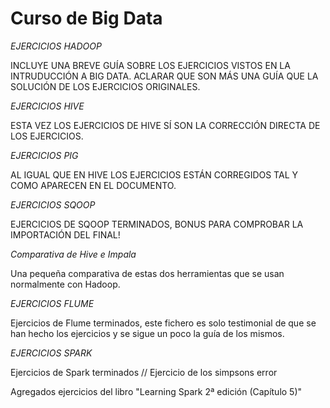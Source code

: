 # Curso de Big Data

*EJERCICIOS HADOOP*

INCLUYE UNA BREVE GUÍA SOBRE LOS EJERCICIOS VISTOS EN LA INTRUDUCCIÓN A BIG DATA.
ACLARAR QUE SON MÁS UNA GUÍA QUE LA SOLUCIÓN DE LOS EJERCICIOS ORIGINALES.

*EJERCICIOS HIVE*

ESTA VEZ LOS EJERCICIOS DE HIVE SÍ SON LA CORRECCIÓN DIRECTA DE LOS EJERCICIOS.

*EJERCICIOS PIG*

AL IGUAL QUE EN HIVE LOS EJERCICIOS ESTÁN CORREGIDOS TAL Y COMO APARECEN EN EL DOCUMENTO.

*EJERCICIOS SQOOP*

EJERCICIOS DE SQOOP TERMINADOS, BONUS PARA COMPROBAR LA IMPORTACIÓN DEL FINAL!

*Comparativa de Hive e Impala*

Una pequeña comparativa de estas dos herramientas que se usan normalmente con Hadoop.


*EJERCICIOS FLUME*

Ejercicios de Flume terminados, este fichero es solo testimonial de que se han hecho los ejercicios y se sigue un poco la guía de los mismos.

*EJERCICIOS SPARK*

Ejercicios de Spark terminados // Ejercicio de los simpsons error

Agregados ejercicios del libro "Learning Spark 2ª edición (Capítulo 5)"

